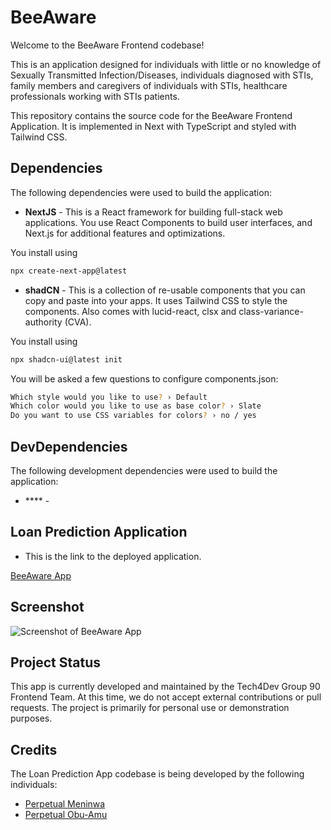 # BeeAware

Welcome to the BeeAware Frontend codebase!

This is an application designed for individuals with little or no knowledge of Sexually Transmitted Infection/Diseases, individuals diagnosed with STIs, family members and caregivers of individuals with STIs, healthcare professionals working with STIs patients.

This repository contains the source code for the BeeAware Frontend Application. It is implemented in Next with TypeScript and styled with Tailwind CSS.

## Dependencies

The following dependencies were used to build the application:

- **NextJS** - This is a React framework for building full-stack web applications. You use React Components to build user interfaces, and Next.js for additional features and optimizations.

You install using

```bash
npx create-next-app@latest
```

- **shadCN** - This is a collection of re-usable components that you can copy and paste into your apps. It uses Tailwind CSS to style the components. Also comes with lucid-react, clsx and class-variance-authority (CVA).

You install using

```bash
npx shadcn-ui@latest init
```

You will be asked a few questions to configure components.json:

```bash
Which style would you like to use? › Default
Which color would you like to use as base color? › Slate
Do you want to use CSS variables for colors? › no / yes

```

## DevDependencies

The following development dependencies were used to build the application:

- **** -

## Loan Prediction Application

- This is the link to the deployed application. 

[BeeAware App]()

## Screenshot

![Screenshot of BeeAware App]()

## Project Status

This app is currently developed and maintained by the Tech4Dev Group 90 Frontend Team. At this time, we do not accept external contributions or pull requests. The project is primarily for personal use or demonstration purposes.

## Credits

The Loan Prediction App codebase is being developed by the following individuals:

- [Perpetual Meninwa](https://github.com/Perpy-del)
- [Perpetual Obu-Amu](https://github.com/Perpetual25)
